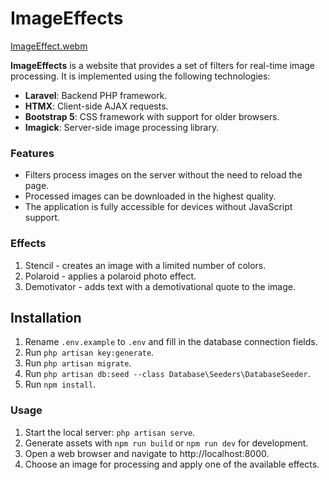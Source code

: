 # ImageEffects

[ImageEffect.webm](https://github.com/brutalhost/imageeffects/assets/18640248/a82015fa-e062-477c-bab7-906808a810ea)

**ImageEffects**  is a website that provides a set of filters for real-time image processing. It is implemented using the following technologies:

- **Laravel**: Backend PHP framework.
- **HTMX**: Client-side AJAX requests.
- **Bootstrap 5**: CSS framework with support for older browsers.
- **Imagick**: Server-side image processing library.

### Features

- Filters process images on the server without the need to reload the page.
- Processed images can be downloaded in the highest quality.
- The application is fully accessible for devices without JavaScript support.

### Effects

1. Stencil - creates an image with a limited number of colors.
2. Polaroid - applies a polaroid photo effect.
3. Demotivator - adds text with a demotivational quote to the image.

## Installation
1. Rename `.env.example` to `.env` and fill in the database connection fields.
2. Run `php artisan key:generate`.
3. Run `php artisan migrate`.
4. Run `php artisan db:seed --class Database\Seeders\DatabaseSeeder`.
5. Run `npm install`.

### Usage

1. Start the local server: `php artisan serve`.
2. Generate assets with `npm run build` or `npm run dev` for development.
3. Open a web browser and navigate to http://localhost:8000.
4. Choose an image for processing and apply one of the available effects.
